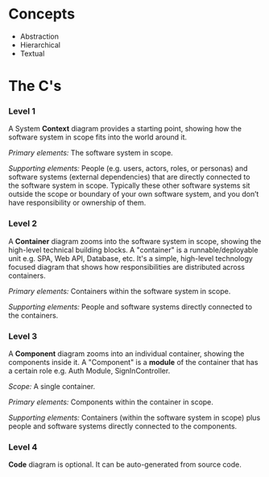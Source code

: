 # Concepts
- Abstraction
- Hierarchical
- Textual

# The C's
### Level 1
A System **Context** diagram provides a starting point, showing how the software system in scope fits into the world around it.

*Primary elements:* The software system in scope.

*Supporting elements:* People (e.g. users, actors, roles, or personas) and software systems (external dependencies) that are directly connected to the software system in scope. Typically these other software systems sit outside the scope or boundary of your own software system, and you don’t have responsibility or ownership of them.


### Level 2
A **Container** diagram zooms into the software system in scope, showing the high-level technical building blocks. A "container" is a runnable/deployable unit e.g. SPA, Web API, Database, etc. It's a simple, high-level technology focused diagram that shows how responsibilities are distributed across containers.

*Primary elements:* Containers within the software system in scope.

*Supporting elements:* People and software systems directly connected to the containers.


### Level 3
A **Component** diagram zooms into an individual container, showing the components inside it. A "Component" is a **module** of the container that has a certain role e.g. Auth Module, SignInController. 

*Scope:* A single container.

*Primary elements:* Components within the container in scope.

*Supporting elements:* Containers (within the software system in scope) plus people and software systems directly connected to the components.

### Level 4
**Code** diagram is optional. It can be auto-generated from source code.